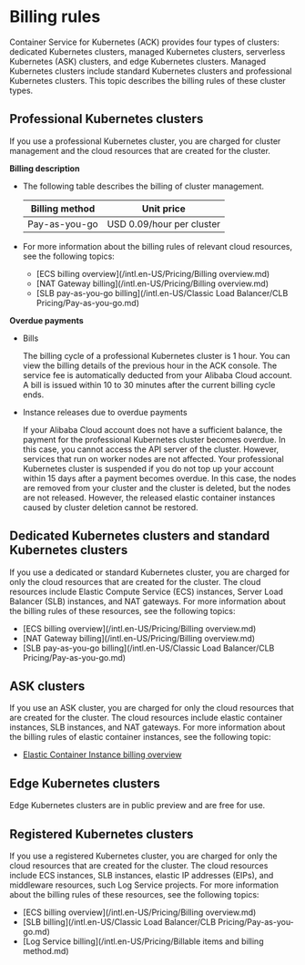 # Billing rules

Container Service for Kubernetes \(ACK\) provides four types of clusters: dedicated Kubernetes clusters, managed Kubernetes clusters, serverless Kubernetes \(ASK\) clusters, and edge Kubernetes clusters. Managed Kubernetes clusters include standard Kubernetes clusters and professional Kubernetes clusters. This topic describes the billing rules of these cluster types.

## Professional Kubernetes clusters

If you use a professional Kubernetes cluster, you are charged for cluster management and the cloud resources that are created for the cluster.

**Billing description**

-   The following table describes the billing of cluster management.

    |Billing method|Unit price|
    |--------------|----------|
    |Pay-as-you-go|USD 0.09/hour per cluster |

-   For more information about the billing rules of relevant cloud resources, see the following topics:
    -   [ECS billing overview](/intl.en-US/Pricing/Billing overview.md)
    -   [NAT Gateway billing](/intl.en-US/Pricing/Billing overview.md)
    -   [SLB pay-as-you-go billing](/intl.en-US/Classic Load Balancer/CLB Pricing/Pay-as-you-go.md)

**Overdue payments**

-   Bills

    The billing cycle of a professional Kubernetes cluster is 1 hour. You can view the billing details of the previous hour in the ACK console. The service fee is automatically deducted from your Alibaba Cloud account. A bill is issued within 10 to 30 minutes after the current billing cycle ends.

-   Instance releases due to overdue payments

    If your Alibaba Cloud account does not have a sufficient balance, the payment for the professional Kubernetes cluster becomes overdue. In this case, you cannot access the API server of the cluster. However, services that run on worker nodes are not affected. Your professional Kubernetes cluster is suspended if you do not top up your account within 15 days after a payment becomes overdue. In this case, the nodes are removed from your cluster and the cluster is deleted, but the nodes are not released. However, the released elastic container instances caused by cluster deletion cannot be restored.


## Dedicated Kubernetes clusters and standard Kubernetes clusters

If you use a dedicated or standard Kubernetes cluster, you are charged for only the cloud resources that are created for the cluster. The cloud resources include Elastic Compute Service \(ECS\) instances, Server Load Balancer \(SLB\) instances, and NAT gateways. For more information about the billing rules of these resources, see the following topics:

-   [ECS billing overview](/intl.en-US/Pricing/Billing overview.md)
-   [NAT Gateway billing](/intl.en-US/Pricing/Billing overview.md)
-   [SLB pay-as-you-go billing](/intl.en-US/Classic Load Balancer/CLB Pricing/Pay-as-you-go.md)

## ASK clusters

If you use an ASK cluster, you are charged for only the cloud resources that are created for the cluster. The cloud resources include elastic container instances, SLB instances, and NAT gateways. For more information about the billing rules of elastic container instances, see the following topic:

-   [Elastic Container Instance billing overview](https://www.alibabacloud.com/help/zh/doc-detail/89142.html)

## Edge Kubernetes clusters

Edge Kubernetes clusters are in public preview and are free for use.

## Registered Kubernetes clusters

If you use a registered Kubernetes cluster, you are charged for only the cloud resources that are created for the cluster. The cloud resources include ECS instances, SLB instances, elastic IP addresses \(EIPs\), and middleware resources, such Log Service projects. For more information about the billing rules of these resources, see the following topics:

-   [ECS billing overview](/intl.en-US/Pricing/Billing overview.md)
-   [SLB billing](/intl.en-US/Classic Load Balancer/CLB Pricing/Pay-as-you-go.md)
-   [Log Service billing](/intl.en-US/Pricing/Billable items and billing method.md)

